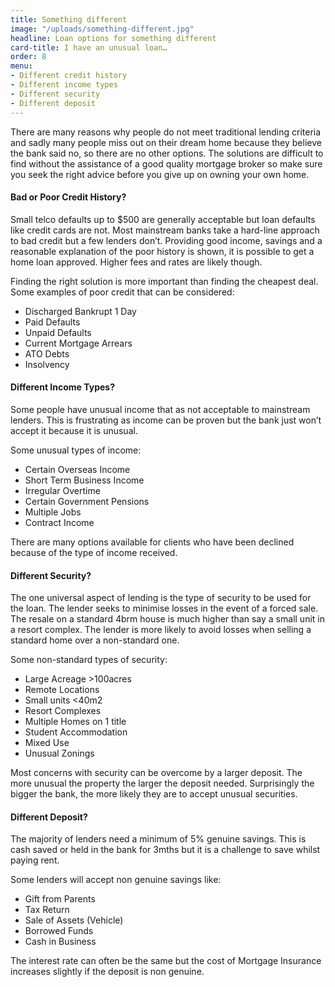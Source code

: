 ```yaml
---
title: Something different
image: "/uploads/something-different.jpg"
headline: Loan options for something different
card-title: I have an unusual loan…
order: 8
menu:
- Different credit history
- Different income types
- Different security
- Different deposit
---
```


There are many reasons why people do not meet traditional lending criteria and sadly many people miss out on their dream home because they believe the bank said no, so there are no other options. The solutions are difficult to find without the assistance of a good quality mortgage broker so make sure you seek the right advice before you give up on owning your own home.

<h4 id="different-credit-history">Bad or Poor Credit History?</h4>
Small telco defaults up to $500 are generally acceptable but loan defaults like credit cards are not. Most mainstream banks take a hard-line approach to bad credit but a few lenders don’t.  Providing good income, savings and a reasonable explanation of the poor history is shown, it is possible to get a home loan approved.  Higher fees and rates are likely though.

Finding the right solution is more important than finding the cheapest deal. Some examples of poor credit that can be considered:

* Discharged Bankrupt 1 Day
* Paid Defaults
* Unpaid Defaults
* Current Mortgage Arrears
* ATO Debts
* Insolvency

<h4 id="different-income-types">Different Income Types?</h4>
Some people have unusual income that as not acceptable to mainstream lenders.  This is frustrating as income can be proven but the bank just won’t accept it because it is unusual. 

Some unusual types of income:

* Certain Overseas Income
* Short Term Business Income
* Irregular Overtime
* Certain Government Pensions
* Multiple Jobs
* Contract Income

There are many options available for clients who have been declined because of the type of income received.

<h4 id="different-security">Different Security?</h4>
The one universal aspect of lending is the type of security to be used for the loan. The lender seeks to minimise losses in the event of a forced sale.  The resale on a standard 4brm house is much higher than say a small unit in a resort complex. The lender is more likely to avoid losses when selling a standard home over a non-standard one.

Some non-standard types of security:

* Large Acreage >100acres
* Remote Locations
* Small units <40m<span class="superscript">2</span>
* Resort Complexes
* Multiple Homes on 1 title
* Student Accommodation
* Mixed Use
* Unusual Zonings

Most concerns with security can be overcome by a larger deposit.  The more unusual the property the larger the deposit needed. Surprisingly the bigger the bank, the more likely they are to accept unusual securities.

<h4 id="different-deposit">Different Deposit?</h4>
The majority of lenders need a minimum of 5% genuine savings.  This is cash saved or held in the bank for 3mths but it is a challenge to save whilst paying rent. 

Some lenders will accept non genuine savings like:
* Gift from Parents
* Tax Return
* Sale of Assets (Vehicle)
* Borrowed Funds
* Cash in Business

The interest rate can often be the same but the cost of Mortgage Insurance increases slightly if the deposit is non genuine.
